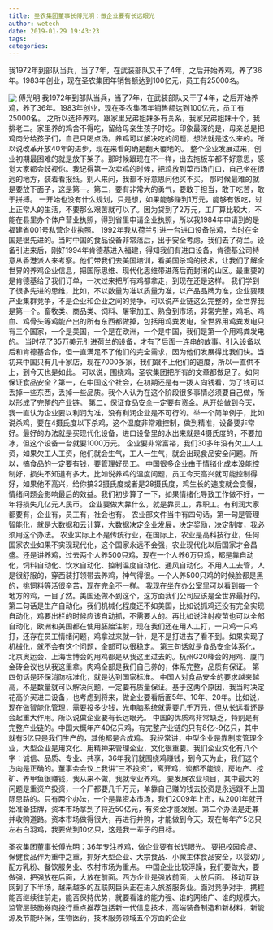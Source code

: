 ```yaml
---
title: 圣农集团董事长傅光明：做企业要有长远眼光
author: wetech
date: 2019-01-29 19:43:23
tags: 
categories: 
---
```

我1972年到部队当兵，当了7年，在武装部队又干了4年，之后开始养鸡，养了36年。1983年创业，现在圣农集团年销售额达到100亿元，员工有25000名。
<!-- more -->
<img align="center" border="0" src="https://imgcdn.yicai.com/uppics/images/2019/01/f3dc5fef458de791f2dae59410d50f60.jpg" />
傅光明
我1972年到部队当兵，当了7年，在武装部队又干了4年，之后开始养鸡，养了36年。1983年创业，现在圣农集团年销售额达到100亿元，员工有25000名。
之所以选择养鸡，跟家里兄弟姐妹多有关系，我家兄弟姐妹十个，我排老二。家里养的鸡舍不得吃，留给母亲生孩子时吃。印象最深的是，母亲总是把鸡肉分给孩子们，自己只喝点汤。养鸡可以解决吃的问题，想法就是这么来的。所以说改革开放40年的进步，现在来看的确是翻天覆地的。
整个企业发展过来，创业初期最困难的就是放下架子。那时候跟现在不一样，出去拖板车都不好意思，感觉大家都会歧视你。我记得第一次卖鸡的时候，把鸡放到菜市场门口，自己坐在很远的地方，装着看报纸。别人来问，我都不好意思问他买不买。
那时候最难的就是要放下面子，这是第一。第二，要有非常大的勇气，要敢于担当，敢于吃苦，敢于拼搏。
一开始也没有什么规划，只是想，如果能够赚到1万元，能够有饭吃，过上正常人的生活，不要那么艰苦就可以了。因为贷到了2万元，工厂算比较大，不能在县里办个体户营业执照，得到省里申请企业执照，所以我1984年申请到的是福建省001号私营企业执照。
1992年我从荷兰引进一台进口设备杀鸡，当时在全国是很先进的。当时中国的食品设备非常落后，出于安全考虑，我们去了荷兰。设备引进来后，刚好1994年肯德基进入福建，得知我们有进口设备，肯德基公司特意从香港派人来考察。他们带我们去美国培训，看美国杀鸡的技术，让我们了解全世界的养鸡企业信息，把国际思维、现代化思维带进落后而封闭的山区。最重要的是肯德基给了我们订单，一次过来把所有鸡都拿走，到现在还是这样。
我们学到了很多先进的思维，比如，不以数量为准以质量为准，以产品品牌为准，企业要跟产业集群竞争，不是企业和企业之间的竞争。可以说产业链这么完整的，全世界我是第一个。畜牧类、商品类、饲料、屠宰加工、熟食到市场，非常完整，鸡毛、鸡血、鸡骨头等鸡能产出的所有东西都做掉，包括用鸡粪发电，全世界用鸡粪发电只有三个国家，一个是美国，一个是在欧洲，一个是中国，我们是第一个用鸡粪发电的。
当时花了35万美元引进荷兰的设备，才有了后面一连串的故事。引入设备以后和肯德基合作，但一直满足不了他们的完全需求，因为他们发展得比我们快。当初来中国只有几十家店，现在7000多家，我们跟不上他们的速度，所以一直供不上，到今天也是如此。
可以说，围绕鸡，圣农集团把所有的文章都做足了。如何保证食品安全？第一，在中国这个社会，在初期还是有一拨人向钱看，为了钱可以丢掉一些东西，丢掉一些品质。我个人认为在这个阶段很多事情必须要自己做，所以形成了完整的产业链。
第二，保证食品安全一定要有资金。从开始做到今天，我一直认为企业要以利润为准，没有利润企业是不可行的。举一个简单例子，比如说杀鸡，要在4摄氏度以下杀鸡，这个温度非常难控制，做到精准，设备要非常好。最好的办法就是买现代化设备，进口设备里的水出来就是4摄氏度的，不要加冰，但这个设备一台就要1000万元。
企业要非常富裕，我们30多年没有欠工人工资，如果欠工人工资，他们就会生气，工人一生气，就会出现食品安全问题。所以，搞食品的一定要有钱，要管理好员工。
中国很多企业由于情绪化成本没能控制好，损失不知道有多大。比如说养鸡的温度问题，员工今天高兴就可能控制得好，如果他不高兴，给你搞32摄氏度或者是28摄氏度，鸡生长的速度就会变慢，情绪问题会影响最后的效益。我们初步算了一下，如果情绪化导致工作做不好，一年将损失几亿元人民币。
企业要做大靠什么，就是靠员工，靠职工。有利润大家都要有，企业有，员工有，社会也有。
农业部文件当中有四句话，第一句是管理智能化，就是大数据和云计算，大数据决定企业发展，决定奖励，决定制度，我必须用这个办法。
农业实际上不是传统行业，在国际上，农业是高科技行业，任何国家农业如果不实现现代化，这个国家永远不会强，农业现代化以后国家才会昌盛。还是讲养鸡，过去两个人养500只鸡，现在一个人养6万只鸡，都是靠自动化，饲料自动化、饮水自动化、控制温度自动化、通风自动化。不用人工去管，人是很舒服的，穿西装打领带去养鸡，神气得很。一个人养500只鸡的时候脸都是黑的，挑饲料等活很辛苦，现在完全不一样。
我现在坐在办公室里可以看到每一个地方的鸡，一目了然。美国还做不到这个，这方面我们公司应该是全世界最好的。
第二句话是生产自动化，我们机械化程度还不如美国，比如说抓鸡还没有完全实现自动化，鸡要出栏的时候应该自动抓，不需要人的。再比如说注射疫苗也可以全部自动化，欧洲和美国都在使用胚胎注射，现在我们还在用人工打，一只鸡一只鸡打，还存在员工情绪问题，鸡拿过来就一针，是不是打进去了看不到。如果实现了机械化，就不会有这个问题，全部可以很稳定。
第三句话就是食品安全体系化，北京奥运会、上海世博会的用鸡都是从我这里过去的。杭州G20峰会的用鸡、厦门金砖会议也从我这里拿。肉鸡全部是我们自己养的，体系完整，品质有保证。
第四句话是环保消防标准化，就是达到国家标准。
中国人对食品安全的要求越来越高，不是数量就可以解决问题，一定要有质量保证。基于这两个原因，我当时决定花高价买进口设备，也考虑到将来，做企业要看后面5年、10年、20年。比如说，现在做智能化管理，需要投多少钱，光电脑系统就需要几千万元，但从长远看还是会起重大作用。所以说做企业要有长远眼光。
中国的优质鸡非常缺乏，特别是有完整产业链的。中国大概年产40亿只鸡，有完整产业链的只有8亿~9亿只，其中就有5亿只是我们生产的，其他都是合成鸡。
我经常讲，中型企业是靠制度管理企业，大型企业是用文化、用精神来管理企业，文化很重要。我们企业文化有八个字：诚信、品质、专业、共享，36年我们就围绕鸡赚钱，到今天为止，我们这个方向是正确的。董事会会议上我讲“三不投资”，离开鸡，谈都不能谈，房地产、挖矿、养甲鱼很赚钱，我从来不做，我就专业养鸡。
要发展农业项目，其中最大的问题是重资产投资，一个厂都要几千万元，单靠自己赚的钱去投资是永远跟不上国际思路的。只有两个办法，一个是靠资本市场，我们2009年上市，从2001年就开始准备挂牌，资本市场拿到了将近50亿元，有资金才能发展。第二个办法是走兼并收购道路。资本市场做得很大，再进行并购，才能做到今天。现在每年产5亿只左右白羽鸡，我要做到10亿只，这是我一辈子的目标。
 
 
圣农集团董事长傅光明：36年专注养鸡，做企业要有长远眼光。
要把校园食品、保健食品作为重中之重，抓好大型企业、大宗食品、小微主体食品安全，以婴幼儿配方乳粉、餐饮服务业、农村市场为重点。
中国企业比较浮躁，我们要做大，要做强，把强放在后面，大放在前面。西方企业是强放前面，大放后面。
移动互联网到了下半场，越来越多的互联网巨头正在进入旅游服务业。面对竞争对手，携程能否继续往前走，能否保持优势，就要看谁的能力强、谁的网络广、谁的规模大。
监管层鼓励券商投行重点推荐包括新一代信息技术，高端装备制造和新材料，新能源及节能环保，生物医药，技术服务领域五个方面的企业
